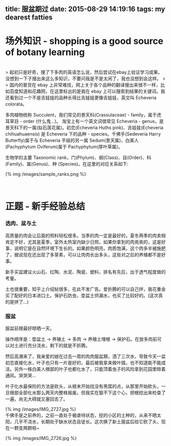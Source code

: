 title: 服盆期过
date: 2015-08-29 14:19:16
tags: my dearest fatties
---
场外知识 - shopping is a good source of botany learning
======
<br/>
> 起初只是好奇，搜了下多肉的英语怎么说，然后尝试在ebay上验证学习成果。没想到一下子搜出来这么多知识，不要问我是不是太闲了，我也没想到会这样。
> 
> 国内的普货在 ebay 上非常难找，网上关于各个品种的翻译搜出来很不一样，比如百度知道和花趣网，在这里标出的是我在 ebay 上可以搜索到结果的关键词。我还看到过一个不是吉娃娃的品种长得比吉娃娃更像吉娃娃，英文叫 Echeveria colorata。

多肉植物统称 Succulent，我们常见的景天科(Crassulaceae) - family，属于虎耳草目 - order (什么鬼...)。 淘宝上有一个英文词很常见 Echeveria - genus，是景天科下的一属(拟石莲花属)。初恋(Echeveria Huths pink)、吉娃娃(Echeveria chihuahuaensis) 是 Echeveria 下的品种 - species。千佛手(Sedeveria Harry Butterfly)属于与 Echeveria 平级的另一属 Sedum(景天属)，白美人(Pachyphytum Oviferum)属于 Pachyphytum(厚叶草属)。

生物学的主要 Taxonomic rank，门(Phylum)、纲(Class)、目(Order)、科(Family)、属(Genus)、种 (Species)。在这里的对应关系如下:

{% img /images/sample_ranks.png %}

<br/>

正题 - 新手经验总结
======
### 选肉、盆与土

高质量的肉会让后面的照料轻松很多。当季的肉一定是最好的，夏冬两季的肉卖相肯定不好，尤其是夏季，室外太热室内缺少日照，如果你拿到的肉焉焉的，这是好事，说明它是在自然环境下生长的。如果颜色明亮，肉质饱满，这个肉多半被施肥了，据说现在还出现了多芽素，可以让肉肉长出多头，这些对之后的养殖都不是好事。

新手买盆建议火山石、红陶、水泥、陶瓷、塑料，排名有先后，出于透气程度做的考量。

土也很重要，知乎上介绍帖很多，在此不发广告。爱折腾的可以自己拌，我花重金买了配好的日本进口土。保护石防虫，垫盆土供漏水，也买了比较好的。(这次真的是拼了...)

### 服盆

服盆前根最好晾晒一天。

操作顺序是：垫盆土 -> 养殖土 -> 多肉 -> 养殖土埋根 -> 保护石。在放多肉前可以对土进行充分浇水，剩下的就是不折腾。

然后高潮来了，我亲爱的娘在过去一周的肉肉服盆期，洒了三次水，导致今天一盆初恋直接化水，叶子也只有一片是好的，最后被我拿来做叶插，也不知道能不能成活。另外一株白美人根部的叶子也都化水了，只能顶着虫子的风险拿到花园里晾着通风。哭哭哭...

叶子化水最保险的方法是砍头，从根末开始找没有黑腐的点，从那里开始砍头，一旦根部全部化水那么两天内整株报废。但我实在狠不下这个心，把根挖出来检查了一遍，尚无大碍就又塞回去了。

{% img /images/IMG_2727.jpg %}
<br/>
千佛手是之前养的，之前一直处于被虐待状态，挖的小区的土种的，从来不晒太阳，几乎不浇水，长期处于缺水状态且徒长。这次换了新土服盆后给它砍了头，现在一颗变两颗啦~

{% img /images/IMG_2726.jpg %}